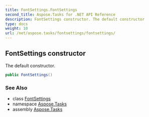```yaml
---
title: FontSettings.FontSettings
second_title: Aspose.Tasks for .NET API Reference
description: FontSettings constructor. The default constructor
type: docs
weight: 10
url: /net/aspose.tasks/fontsettings/fontsettings/
---
```

## FontSettings constructor

The default constructor.

```csharp
public FontSettings()
```

### See Also

* class [FontSettings](../)
* namespace [Aspose.Tasks](../../fontsettings/)
* assembly [Aspose.Tasks](../../../)


